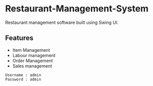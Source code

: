 # Restaurant-Management-System
Restaurant management software built using Swing UI.

## Features
 - Item Management
 - Labour management
 - Order Management
 - Sales management


```
Username : admin
Password : admin
```

